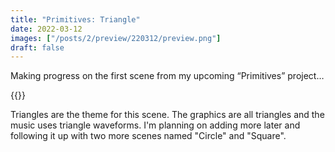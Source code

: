 ```yaml
---
title: "Primitives: Triangle"
date: 2022-03-12
images: ["/posts/2/preview/220312/preview.png"]
draft: false
---
```


Making progress on the first scene from my upcoming “Primitives” project…

{{<youtube UOPAxmXKLNU>}}

<!--more-->

Triangles are the theme for this scene. The graphics are all triangles and the music uses triangle waveforms. I'm
planning on adding more later and following it up with two more scenes named "Circle" and "Square".
